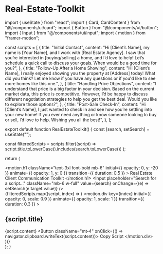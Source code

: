# Real-Estate-Toolkit
import { useState } from "react";
import { Card, CardContent } from "@/components/ui/card";
import { Button } from "@/components/ui/button";
import { Input } from "@/components/ui/input";
import { motion } from "framer-motion";

const scripts = [
  {
    title: "Initial Contact",
    content:
      "Hi [Client’s Name], my name is [Your Name], and I work with [Real Estate Agency]. I saw that you’re interested in [buying/selling] a home, and I’d love to help! Let’s schedule a quick call to discuss your goals. When would be a good time for you?",
  },
  {
    title: "Follow-Up After a Home Showing",
    content:
      "Hi [Client’s Name], I really enjoyed showing you the property at [Address] today! What did you think? Let me know if you have any questions or if you'd like to see more homes like this one.",
  },
  {
    title: "Handling Price Objections",
    content:
      "I understand that price is a big factor in your decision. Based on the current market data, this price is competitive. However, I’d be happy to discuss different negotiation strategies to help you get the best deal. Would you like to explore those options?",
  },
  {
    title: "Post-Sale Check-In",
    content:
      "Hi [Client’s Name], I just wanted to check in and see how you’re settling into your new home! If you ever need anything or know someone looking to buy or sell, I’d love to help. Wishing you all the best!",
  },
];

export default function RealEstateToolkit() {
  const [search, setSearch] = useState("");

  const filteredScripts = scripts.filter((script) =>
    script.title.toLowerCase().includes(search.toLowerCase())
  );

  return (
    <div className="p-6 max-w-4xl mx-auto text-center">
      <motion.h1
        className="text-3xl font-bold mb-6"
        initial={{ opacity: 0, y: -20 }}
        animate={{ opacity: 1, y: 0 }}
        transition={{ duration: 0.5 }}
      >
        Real Estate Client Communication Toolkit
      </motion.h1>
      <Input
        placeholder="Search for a script..."
        className="mb-6 w-full"
        value={search}
        onChange={(e) => setSearch(e.target.value)}
      />
      <div className="grid gap-6">
        {filteredScripts.map((script, index) => (
          <motion.div
            key={index}
            initial={{ opacity: 0, scale: 0.9 }}
            animate={{ opacity: 1, scale: 1 }}
            transition={{ duration: 0.3 }}
          >
            <Card className="p-6 border rounded-lg shadow-md bg-white">
              <h2 className="text-xl font-semibold">{script.title}</h2>
              <CardContent className="mt-4 text-gray-700">{script.content}</CardContent>
              <Button className="mt-4" onClick={() => navigator.clipboard.writeText(script.content)}>
                Copy Script
              </Button>
            </Card>
          </motion.div>
        ))}
      </div>
    </div>
  );
}
